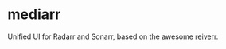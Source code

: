 # mediarr

Unified UI for Radarr and Sonarr, based on the awesome [reiverr](https://github.com/aleksilassila/reiverr).
